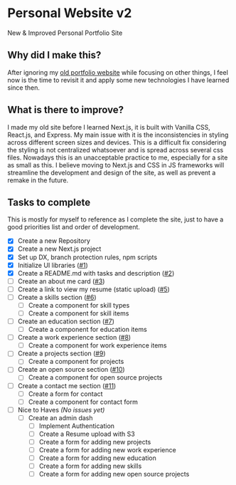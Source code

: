 # Personal Website v2

New &amp; Improved Personal Portfolio Site

## Why did I make this?

After ignoring my [old portfolio website](https://github.com/lucas-amberg/personal-website) while focusing on other things, I feel now is the time to revisit it and apply some new technologies I have learned since then.

## What is there to improve?

I made my old site before I learned Next.js, it is built with Vanilla CSS, React.js, and Express. My main issue with it is the inconsistencies in styling across different screen sizes and devices. This is a difficult fix considering the styling is not centralized whatsoever and is spread across several css files. Nowadays this is an unacceptable practice to me, especially for a site as small as this. I believe moving to Next.js and CSS in JS frameworks will streamline the development and design of the site, as well as prevent a remake in the future.

## Tasks to complete

This is mostly for myself to reference as I complete the site, just to have a good priorities list and order of development.

-   [x] Create a new Repository
-   [x] Create a new Next.js project
-   [x] Set up DX, branch protection rules, npm scripts
-   [x] Initialize UI libraries ([#1](https://github.com/lucas-amberg/personal-website-v2/pull/1))
-   [x] Create a README.md with tasks and description ([#2](https://github.com/lucas-amberg/personal-website-v2/pull/2))
-   [ ] Create an about me card ([#3](https://github.com/lucas-amberg/personal-website-v2/issues/3))
-   [ ] Create a link to view my resume (static upload) ([#5](https://github.com/lucas-amberg/personal-website-v2/issues/5))
-   [ ] Create a skills section ([#6](https://github.com/lucas-amberg/personal-website-v2/issues/6))
    -   [ ] Create a component for skill types
    -   [ ] Create a component for skill items
-   [ ] Create an education section ([#7](https://github.com/lucas-amberg/personal-website-v2/issues/7))
    -   [ ] Create a component for education items
-   [ ] Create a work experience section ([#8](https://github.com/lucas-amberg/personal-website-v2/issues/8))
    -   [ ] Create a component for work experience items
-   [ ] Create a projects section ([#9](https://github.com/lucas-amberg/personal-website-v2/issues/9))
    -   [ ] Create a component for projects
-   [ ] Create an open source section ([#10](https://github.com/lucas-amberg/personal-website-v2/issues/10))
    -   [ ] Create a component for open source projects
-   [ ] Create a contact me section ([#11](https://github.com/lucas-amberg/personal-website-v2/issues/11))
    -   [ ] Create a form for contact
    -   [ ] Create a component for contact form
-   [ ] Nice to Haves _(No issues yet)_
    -   [ ] Create an admin dash
        -   [ ] Implement Authentication
        -   [ ] Create a Resume upload with S3
        -   [ ] Create a form for adding new projects
        -   [ ] Create a form for adding new work experience
        -   [ ] Create a form for adding new education
        -   [ ] Create a form for adding new skills
        -   [ ] Create a form for adding new open source projects
